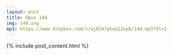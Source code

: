 ```yaml
---
layout: post
title: Opus 144
img: 144.svg
mp3: https://www.dropbox.com/s/wj8lm7phqo22xpb/144.mp3?dl=1
---
```


{% include post_content.html %}
